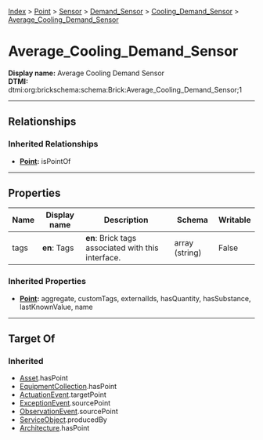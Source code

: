 [Index](../../../../Index.md) > [Point](../../../Point.md) > [Sensor](../../Sensor.md) > [Demand_Sensor](../Demand_Sensor.md) > [Cooling_Demand_Sensor](Cooling_Demand_Sensor.md) > [Average_Cooling_Demand_Sensor](#)
# Average_Cooling_Demand_Sensor

**Display name:** Average Cooling Demand Sensor<br />
**DTMI:** dtmi:org:brickschema:schema:Brick:Average_Cooling_Demand_Sensor;1

---

## Relationships

### Inherited Relationships
* **[Point](../../../Point.md):** isPointOf

---

## Properties

|Name|Display name|Description|Schema|Writable|
|-|-|-|-|-|
|tags|**en**: Tags|**en**: Brick tags associated with this interface.|array (string)|False|
### Inherited Properties
* **[Point](../../../Point.md):** aggregate, customTags, externalIds, hasQuantity, hasSubstance, lastKnownValue, name

---

## Target Of
### Inherited
* [Asset](../../../../Asset/Asset.md).hasPoint
* [EquipmentCollection](../../../../Collection/AssetCollection/EquipmentCollection/EquipmentCollection.md).hasPoint
* [ActuationEvent](../../../../Event/PointEvent/ActuationEvent.md).targetPoint
* [ExceptionEvent](../../../../Event/PointEvent/ExceptionEvent.md).sourcePoint
* [ObservationEvent](../../../../Event/PointEvent/ObservationEvent.md).sourcePoint
* [ServiceObject](../../../../Information/ServiceObject/ServiceObject.md).producedBy
* [Architecture](../../../../Space/Architecture/Architecture.md).hasPoint
